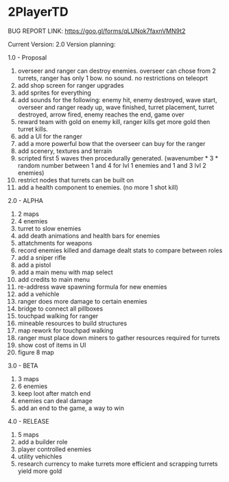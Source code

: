 # 2PlayerTD
BUG REPORT LINK: https://goo.gl/forms/qLUNok7faxnVMN9t2

Current Version: 2.0
Version planning:

1.0 - Proposal
1.	overseer and ranger can destroy enemies. overseer can chose from 2 turrets, ranger has only 1 bow. no sound. no restrictions on teleoprt
2.	add shop screen for ranger upgrades
3.	add sprites for everything
4.	add sounds for the following: enemy hit, enemy destroyed, wave start, overseer and ranger ready up, wave finished, turret placement, turret destroyed, arrow fired, enemy reaches the end, game over
5.	reward team with gold on enemy kill, ranger kills get more gold then turret kills. 
6.	add a UI for the ranger
7.	add a more powerful bow that the overseer can buy for the ranger
8.	add scenery, textures and terrain
9.	scripted first 5 waves then procedurally generated. (wavenumber * 3 * random number between 1 and 4 for lvl 1 enemies and 1 and 3 lvl 2 enemies)
10.	restrict nodes that turrets can be built on
11. add a health component to enemies. (no more 1 shot kill)

2.0 - ALPHA
1.	2 maps
2.	4 enemies
3.	turret to slow enemies
4.	add death animations and health bars for enemies
5.	attatchments for weapons
6.	record enemies killed and damage dealt stats to compare between roles
7.	add a sniper rifle
8.  add a pistol
9.  add a main menu with map select
10. add credits to main menu
11. re-address wave spawning formula for new enemies
12. add a vehichle
13. ranger does more damage to certain enemies
14. bridge to connect all pillboxes
15. touchpad walking for ranger
16. mineable resources to build structures
17. map rework for touchpad walking
18. ranger must place down miners to gather resources required for turrets
19. show cost of items in UI
20. figure 8 map

3.0 - BETA
1.	3 maps
2.	6 enemies
3.	keep loot after match end
4.	enemies can deal damage
5.  add an end to the game, a way to win


4.0 - RELEASE
1.	5 maps
2.	add a builder role
3.	player controlled enemies
4.	utility vehichles
5.	research currency to make turrets more efficient and scrapping turrets yield more gold
